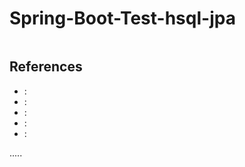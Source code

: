 Spring-Boot-Test-hsql-jpa
=========================

```
```



References
----------
- []( ""):
- []( ""):
- []( ""):
- []( ""):
- []( ""):



.....

